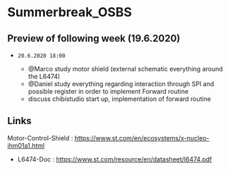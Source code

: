 # Summerbreak_OSBS

## Preview of following week (19.6.2020)
- `20.6.2020 18:00` 

    - @Marco study motor shield (external schematic everything around the L6474)
    - @Daniel study everything regarding interaction through SPI and possible register in order to implement Forward routine
    - discuss chibistudio start up,  implementation of forward routine

## Links
Motor-Control-Shield : https://www.st.com/en/ecosystems/x-nucleo-ihm01a1.html
- L6474-Doc            : https://www.st.com/resource/en/datasheet/l6474.pdf